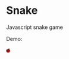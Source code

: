 # Snake
Javascript snake game


Demo:


<img src="https://github.com/meitarc/Snake/blob/master/Apple.png" style="width: 10px;"></img>
